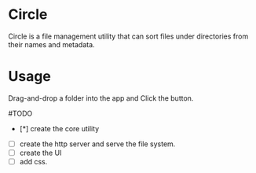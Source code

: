 # Circle

Circle is a file management utility that can sort files under directories from their names and metadata. 


# Usage

Drag-and-drop a folder into the app and Click the button.


#TODO
- [*] create the core utility
- [ ] create the http server and serve the file system.
- [ ] create the UI
- [ ] add css.